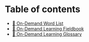 # Table of contents

* [📘 On-Demand Word List](README.md)
* [📕 On-Demand Learning Fieldbook](https://dbt-learn.gitbook.io/on-demand-learning-fieldbook)
* [📗 On-Demand Learning Glossary](https://dbt-learn.gitbook.io/on-demand-learning-fieldbook/v/on-demand-learning-glossary)

